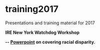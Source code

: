 # training2017
Presentations and training material for 2017

<b>IRE New York Watchdog Workshop</p> -- <a href="https://github.com/gebelo/training2017/blob/master/irewatchdog2017.pptx">Powerpoint</a> on covering racial disparity.
